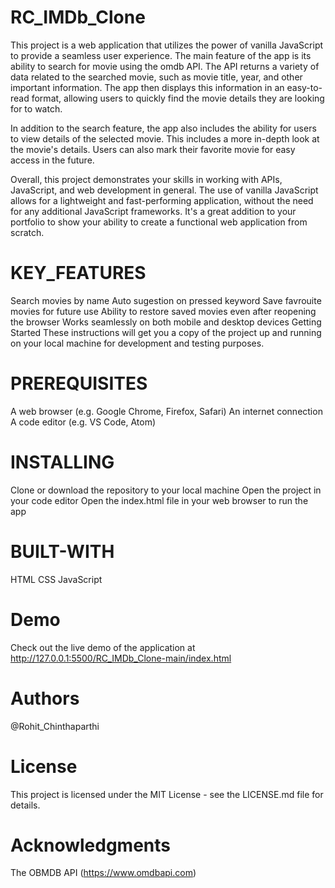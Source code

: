 # RC_IMDb_Clone
This project is a web application that utilizes the power of vanilla JavaScript to provide a seamless user experience. The main feature of the app is its ability to search for movie using the omdb API. The API returns a variety of data related to the searched movie, such as movie title, year, and other important information. The app then displays this information in an easy-to-read format, allowing users to quickly find the movie details they are looking for to watch.

In addition to the search feature, the app also includes the ability for users to view details of the selected movie. This includes a more in-depth look at the movie's details. Users can also mark their favorite movie for easy access in the future.

Overall, this project demonstrates your skills in working with APIs, JavaScript, and web development in general. The use of vanilla JavaScript allows for a lightweight and fast-performing application, without the need for any additional JavaScript frameworks. It's a great addition to your portfolio to show your ability to create a functional web application from scratch.

# KEY_FEATURES

Search movies by name
Auto sugestion on pressed keyword
Save favrouite movies for future use
Ability to restore saved movies even after reopening the browser
Works seamlessly on both mobile and desktop devices
Getting Started
These instructions will get you a copy of the project up and running on your local machine for development and testing purposes.

# PREREQUISITES

A web browser (e.g. Google Chrome, Firefox, Safari)
An internet connection
A code editor (e.g. VS Code, Atom)

# INSTALLING

Clone or download the repository to your local machine
Open the project in your code editor
Open the index.html file in your web browser to run the app

# BUILT-WITH

HTML
CSS
JavaScript

# Demo
Check out the live demo of the application at http://127.0.0.1:5500/RC_IMDb_Clone-main/index.html

# Authors
@Rohit_Chinthaparthi

# License
This project is licensed under the MIT License - see the LICENSE.md file for details.

# Acknowledgments
The OBMDB API (https://www.omdbapi.com)

